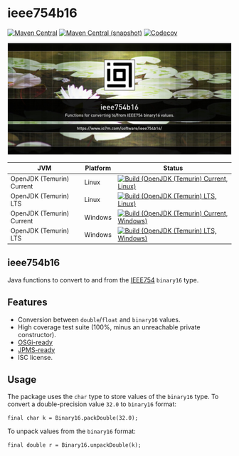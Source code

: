 ieee754b16
===

[![Maven Central](https://img.shields.io/maven-central/v/com.io7m.ieee754b16/com.io7m.ieee754b16.svg?style=flat-square)](http://search.maven.org/#search%7Cga%7C1%7Cg%3A%22com.io7m.ieee754b16%22)
[![Maven Central (snapshot)](https://img.shields.io/nexus/s/com.io7m.ieee754b16/com.io7m.ieee754b16?server=https%3A%2F%2Fs01.oss.sonatype.org&style=flat-square)](https://s01.oss.sonatype.org/content/repositories/snapshots/com/io7m/ieee754b16/)
[![Codecov](https://img.shields.io/codecov/c/github/io7m-com/ieee754b16.svg?style=flat-square)](https://codecov.io/gh/io7m-com/ieee754b16)

![com.io7m.ieee754b16](./src/site/resources/ieee754b16.jpg?raw=true)

| JVM | Platform | Status |
|-----|----------|--------|
| OpenJDK (Temurin) Current | Linux | [![Build (OpenJDK (Temurin) Current, Linux)](https://img.shields.io/github/actions/workflow/status/io7m-com/ieee754b16/main.linux.temurin.current.yml)](https://www.github.com/io7m-com/ieee754b16/actions?query=workflow%3Amain.linux.temurin.current)|
| OpenJDK (Temurin) LTS | Linux | [![Build (OpenJDK (Temurin) LTS, Linux)](https://img.shields.io/github/actions/workflow/status/io7m-com/ieee754b16/main.linux.temurin.lts.yml)](https://www.github.com/io7m-com/ieee754b16/actions?query=workflow%3Amain.linux.temurin.lts)|
| OpenJDK (Temurin) Current | Windows | [![Build (OpenJDK (Temurin) Current, Windows)](https://img.shields.io/github/actions/workflow/status/io7m-com/ieee754b16/main.windows.temurin.current.yml)](https://www.github.com/io7m-com/ieee754b16/actions?query=workflow%3Amain.windows.temurin.current)|
| OpenJDK (Temurin) LTS | Windows | [![Build (OpenJDK (Temurin) LTS, Windows)](https://img.shields.io/github/actions/workflow/status/io7m-com/ieee754b16/main.windows.temurin.lts.yml)](https://www.github.com/io7m-com/ieee754b16/actions?query=workflow%3Amain.windows.temurin.lts)|

## ieee754b16

Java functions to convert to and from the [IEEE754](https://en.wikipedia.org/wiki/IEEE_754)
`binary16` type.

## Features

* Conversion between `double`/`float` and `binary16` values.
* High coverage test suite (100%, minus an unreachable private constructor).
* [OSGi-ready](https://www.osgi.org/)
* [JPMS-ready](https://en.wikipedia.org/wiki/Java_Platform_Module_System)
* ISC license.

## Usage

The package uses the `char` type to store values of the `binary16` type.
To convert a double-precision value `32.0` to `binary16` format: 

```
final char k = Binary16.packDouble(32.0);
```

To unpack values from the `binary16` format:

```
final double r = Binary16.unpackDouble(k);
```


